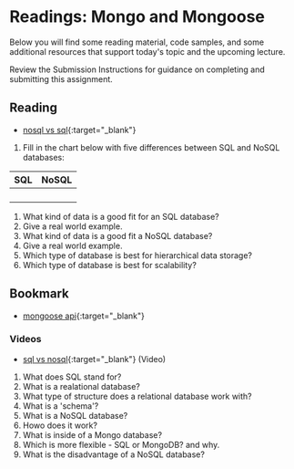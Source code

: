 # Readings: Mongo and Mongoose

Below you will find some reading material, code samples, and some additional resources that support today's topic and the upcoming lecture.

Review the Submission Instructions for guidance on completing and submitting this assignment.

## Reading

- [nosql vs sql](https://www.thegeekstuff.com/2014/01/sql-vs-nosql-db/?utm_source=tuicool){:target="_blank"}

1. Fill in the chart below with five differences between SQL and NoSQL databases:


| SQL    | NoSQL |
| ----------- | ----------- |
|             |             |
|             |             |
|             |             |
|             |             |

1. What kind of data is a good fit for an SQL database?
1. Give a real world example.
1. What kind of data is a good fit a NoSQL database?
1. Give a real world example.
1. Which type of database is best for hierarchical data storage?
1. Which type of database is best for scalability?

## Bookmark

- [mongoose api](https://mongoosejs.com/docs/api.html#Model){:target="_blank"}
  
<!-- ## Additional Resources

PLACEHOLDER -->

### Videos

- [sql vs nosql](https://www.youtube.com/watch?v=ZS_kXvOeQ5Y){:target="_blank"} (Video)

1. What does SQL stand for?
1. What is a realational database?
1. What type of structure does a relational database work with?
1. What is a 'schema'?
1. What is a NoSQL database?
1. Howo does it work?
1. What is inside of a Mongo database?
1. Which is more flexible - SQL or MongoDB? and why.
1. What is the disadvantage of a NoSQL database?

